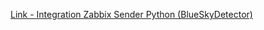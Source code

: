 [Link - Integration Zabbix Sender Python (BlueSkyDetector)](https://github.com/BlueSkyDetector/code-snippet/tree/master/ZabbixSender)
